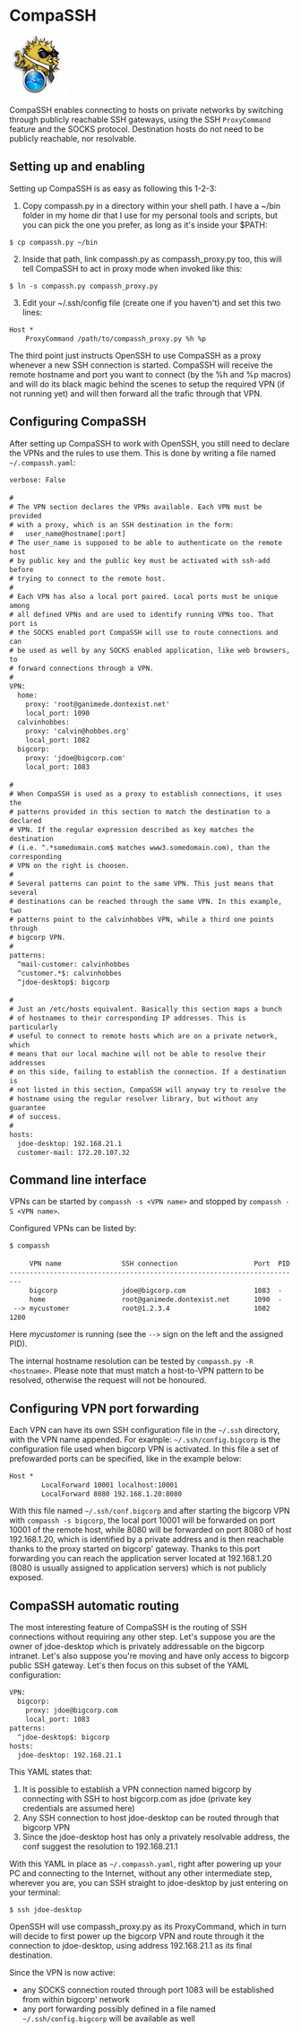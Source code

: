 # CompaSSH

![CompaSSH logo](compassh_logo.png)

CompaSSH enables connecting to hosts on private networks by switching through publicly reachable SSH gateways, using the SSH `ProxyCommand` feature and the SOCKS protocol. Destination hosts do not need to be publicly reachable, nor resolvable.

## Setting up and enabling

Setting up CompaSSH is as easy as following this 1-2-3:

1. Copy compassh.py in a directory within your shell path. I have a ~/bin folder in my home dir that I use for my personal tools and scripts, but you can pick the one you prefer, as long as it's inside your $PATH:

```
$ cp compassh.py ~/bin
```

2. Inside that path, link compassh.py as compassh_proxy.py too, this will tell CompaSSH to act in proxy mode when invoked like this:

```
$ ln -s compassh.py compassh_proxy.py
```

3. Edit your ~/.ssh/config file (create one if you haven't) and set this two lines:

```
Host *
	ProxyCommand /path/to/compassh_proxy.py %h %p
```

The third point just instructs OpenSSH to use CompaSSH as a proxy whenever a new SSH connection is started. CompaSSH will receive the remote hostname and port you want to connect (by the %h and %p macros) and will do its black magic behind the scenes to setup the required VPN (if not running yet) and will then forward all the trafic through that VPN.

## Configuring CompaSSH

After setting up CompaSSH to work with OpenSSH, you still need to declare the VPNs and the rules to use them. This is done by writing a file named `~/.compassh.yaml`:

```
verbose: False

#
# The VPN section declares the VPNs available. Each VPN must be provided
# with a proxy, which is an SSH destination in the form:
#   user_name@hostname[:port]
# The user_name is supposed to be able to authenticate on the remote host
# by public key and the public key must be activated with ssh-add before
# trying to connect to the remote host.
#
# Each VPN has also a local port paired. Local ports must be unique among
# all defined VPNs and are used to identify running VPNs too. That port is
# the SOCKS enabled port CompaSSH will use to route connections and can
# be used as well by any SOCKS enabled application, like web browsers, to
# forward connections through a VPN.
#
VPN:
  home:
    proxy: 'root@ganimede.dontexist.net'
    local_port: 1090
  calvinhobbes:
    proxy: 'calvin@hobbes.org'
    local_port: 1082
  bigcorp:
    proxy: 'jdoe@bigcorp.com'
    local_port: 1083

#
# When CompaSSH is used as a proxy to establish connections, it uses the
# patterns provided in this section to match the destination to a declared
# VPN. If the regular expression described as key matches the destination
# (i.e. ^.*somedomain.com$ matches www3.somedomain.com), than the corresponding
# VPN on the right is choosen.
#
# Several patterns can point to the same VPN. This just means that several
# destinations can be reached through the same VPN. In this example, two
# patterns point to the calvinhobbes VPN, while a third one points through
# bigcorp VPN.
#
patterns:
  ^mail-customer: calvinhobbes
  ^customer.*$: calvinhobbes
  ^jdoe-desktop$: bigcorp

#
# Just an /etc/hosts equivalent. Basically this section maps a bunch
# of hostnames to their corresponding IP addresses. This is particularly
# useful to connect to remote hosts which are on a private network, which
# means that our local machine will not be able to resolve their addresses
# on this side, failing to establish the connection. If a destination is
# not listed in this section, CompaSSH will anyway try to resolve the
# hostname using the regular resolver library, but without any guarantee
# of success.
#
hosts:
  jdoe-desktop: 192.168.21.1
  customer-mail: 172.20.107.32
```

## Command line interface 

VPNs can be started by `compassh -s <VPN name>` and stopped by `compassh -S <VPN name>`. 

Configured VPNs can be listed by:

    $ compassh 
    
         VPN name               SSH connection                   Port  PID
    -------------------------------------------------------------------------
         bigcorp                jdoe@bigcorp.com                 1083  -
         home                   root@ganimede.dontexist.net      1090  -
     --> mycustomer             root@1.2.3.4                     1082  1280 

Here *mycustomer* is running (see the `-->` sign on the left and the assigned PID). 

The internal hostname resolution can be tested by `compassh.py -R <hostname>`. Please note that <hostname> must match a host-to-VPN pattern to be resolved, otherwise the request will not be honoured.

## Configuring VPN port forwarding

Each VPN can have its own SSH configuration file in the `~/.ssh` directory, with the VPN name appended. For example: `~/.ssh/config.bigcorp` is the configuration file used when bigcorp VPN is activated. In this file a set of prefowarded ports can be specified, like in the example below:

```
Host *
        LocalForward 10001 localhost:10001
        LocalForward 8080 192.168.1.20:8080
```

With this file named `~/.ssh/conf.bigcorp` and after starting the bigcorp VPN with `compassh -s bigcorp`, the local port 10001 will be forwarded on port 10001 of the remote host, while 8080 will be forwarded on port 8080 of host 192.168.1.20, which is identified by a private address and is then reachable thanks to the proxy started on bigcorp' gateway. Thanks to this port forwarding you can reach the application server located at 192.168.1.20 (8080 is usually assigned to application servers) which is not publicly exposed.

## CompaSSH automatic routing

The most interesting feature of CompaSSH is the routing of SSH connections without requiring any other step. Let's suppose you are the owner of jdoe-desktop which is privately addressable on the bigcorp intranet. Let's also suppose you're moving and have only access to bigcorp public SSH gateway. Let's then focus on this subset of the YAML configuration:

```
VPN:
  bigcorp:
    proxy: jdoe@bigcorp.com
    local_port: 1083
patterns:
  ^jdoe-desktop$: bigcorp
hosts:
  jdoe-desktop: 192.168.21.1
```

This YAML states that:

1. It is possible to establish a VPN connection named bigcorp by connecting with SSH to host bigcorp.com as jdoe (private key credentials are assumed here)
2. Any SSH connection to host jdoe-desktop can be routed through that bigcorp VPN
3. Since the jdoe-desktop host has only a privately resolvable address, the conf suggest the resolution to 192.168.21.1

With this YAML in place as `~/.compassh.yaml`, right after powering up your PC and connecting to the Internet, without any other intermediate step, wherever you are, you can SSH straight to jdoe-desktop by just entering on your terminal:

```
$ ssh jdoe-desktop
```

OpenSSH will use compassh_proxy.py as its ProxyCommand, which in turn will decide to first power up the bigcorp VPN and route through it the connection to jdoe-desktop, using address 192.168.21.1 as its final destination.

Since the VPN is now active: 
* any SOCKS connection routed through port 1083 will be established from within bigcorp' network 
* any port forwarding possibly defined in a file named `~/.ssh/config.bigcorp` will be available as well
